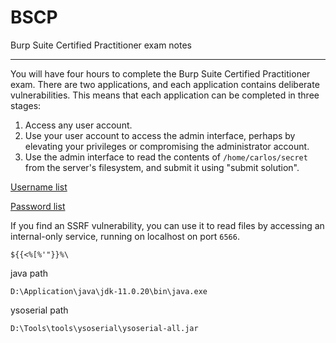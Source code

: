 # BSCP
Burp Suite Certified Practitioner exam notes

---------

You will have four hours to complete the Burp Suite Certified Practitioner exam. There are two applications, and each application contains deliberate vulnerabilities. This means that each application can be completed in three stages:

1. Access any user account.
2. Use your user account to access the admin interface, perhaps by elevating your privileges or compromising the administrator account.
3. Use the admin interface to read the contents of `/home/carlos/secret` from the server's filesystem, and submit it using "submit solution".

[Username list](https://portswigger.net/web-security/authentication/auth-lab-usernames) 

[Password list](https://portswigger.net/web-security/authentication/auth-lab-passwords)

If you find an SSRF vulnerability, you can use it to read files by accessing an internal-only service, running on localhost on port `6566`.

`${{<%[%'"}}%\`

java path
```
D:\Application\java\jdk-11.0.20\bin\java.exe
```
ysoserial path
```
D:\Tools\tools\ysoserial\ysoserial-all.jar
```





